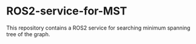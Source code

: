 # ROS2-service-for-MST
This repository contains a ROS2 service for searching minimum spanning tree of the graph.
